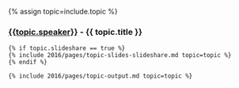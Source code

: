 {% assign topic=include.topic %}

<article class="topic" id="{{ topic.id }}">
	<h3 class="title"><a href="/speakers#{{ topic.id }}">{{topic.speaker}}</a> - {{ topic.title }}</h3>

	{% if topic.slideshare == true %}
    {% include 2016/pages/topic-slides-slideshare.md topic=topic %}
	{% endif %}

	{% include 2016/pages/topic-output.md topic=topic %}

</article>
